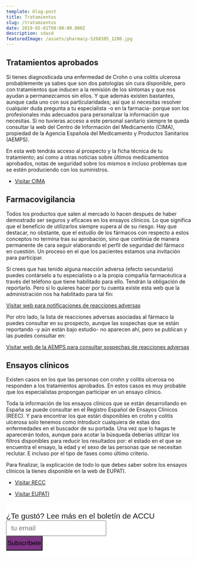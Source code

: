 ```yaml
---
template: blog-post
title: Tratamientos
slug: /tratamientos
date: 2019-05-01T00:00:00.000Z
description: sdasd
featuredImage: /assets/pharmacy-5268385_1280.jpg
---
```


## Tratamientos aprobados

Si tienes diagnosticada una enfermedad de Crohn o una colitis ulcerosa probablemente ya sabes que son dos patologías sin cura disponible, pero con tratamientos que inducen a la remisión de los síntomas y que nos ayudan a permanezcamos sin ellos. Y que además existen bastantes, aunque cada uno con sus particularidades; así que si necesitas resolver cualquier duda pregunta a tu especialista -o en la farmacia- porque son los profesionales más adecuados para personalizar la información que necesitas. Si no tuvieras acceso a este personal sanitario siempre te queda consultar la web del Centro de Información del Medicamento (CIMA), propiedad de la Agencia Española del Medicamento y Productos Sanitarios (AEMPS).

En esta web tendrás acceso al prospecto y la ficha técnica de tu tratamiento; así como a otras noticias sobre últimos medicamentos aprobados, notas de seguridad sobre los mismos e incluso problemas que se estén produciendo con los suministros.

- [Visitar CIMA](https://cima.aemps.es/cima/publico/home.html)

## Farmacovigilancia

Todos los productos que salen al mercado lo hacen después de haber demostrado ser seguros y eficaces en los ensayos clínicos. Lo que significa que el beneficio de utilizarlos siempre supera al de su riesgo. Hay que destacar, no obstante, que el estudio de los fármacos con respecto a estos conceptos no termina tras su aprobación, sino que continúa de manera permanente de cara seguir elaborando el perfil de seguridad del fármaco en cuestión. Un proceso en el que los pacientes estamos una invitación para participar.

Si crees que has tenido alguna reacción adversa (efecto secundario) puedes contárselo a tu especialista o a la propia compañía farmacéutica a través del teléfono que tiene habilitado para ello. Tendrán la obligación de reportarlo. Pero si lo quieres hacer por tu cuenta existe esta web que la administración nos ha habilitado para tal fin:

[Visitar web para notificaciones de reacciones adversas](https://www.notificaram.es/Pages/CCAA.aspx#no-back-button)

Por otro lado, la lista de reacciones adversas asociadas al fármaco la puedes consultar en su prospecto, aunque las sospechas que se están reportando -y aún están bajo estudio- no aparecen ahí, pero se publican y las puedes consultar en:

[Visitar web de la AEMPS para consultar sospechas de reacciones adversas](https://www.aemps.gob.es/medicamentos-de-uso-humano/farmacovigilancia-de-medicamentos-de-uso-humano/informacion-de-sospechas-de-reacciones-adversas-a-medicamentos-de-uso-humano/)


## Ensayos clínicos

Existen casos en los que las personas con crohn y colitis ulcerosa no responden a los tratamientos aprobados. En estos casos es muy probable que los especialistas propongan participar en un ensayo clínico. 

Toda la información de los ensayos clínicos que se están desarrollando en España se puede consultar en el Registro Español de Ensayos Clínicos (REEC). Y para encontrar los que están disponibles en crohn y colitis ulcerosa solo tenemos como introducir cualquiera de estas dos enfermedades en el buscador de su portada. Una vez que lo hagas te aparecerán todos, aunque para acotar la búsqueda deberías utilizar los filtros disponibles para reducir los resultados por: el estado en el que se encuentra el ensayo, la edad y el sexo de las personas que se necesitan reclutar. E incluso por el tipo de fases como último criterio.

Para finalizar, la explicación de todo lo que debes saber sobre los ensayos clínicos la tienes disponible en la web de EUPATI. 

- [Visitar RECC](https://reec.aemps.es/reec/public/web.html)

- [Visitar EUPATI](https://toolbox.eupati.eu/?lang=es)


  <!-- Begin Mailchimp Signup Form -->

<link href="//cdn-images.mailchimp.com/embedcode/slim-10_7.css" rel="stylesheet" type="text/css">
<style type="text/css">
#mc_embed_signup{background:#fff; clear:left; font:14px Helvetica,Arial,sans-serif; }
/* Add your own Mailchimp form style overrides in your site stylesheet or in this style block.
  We recommend moving this block and the preceding CSS link to the HEAD of your HTML file. */
</style>
<div id="mc_embed_signup">
<form action="https://accuesp.us12.list-manage.com/subscribe/post?u=924f0f9e69877235b6063654f&amp;id=b07eee52b9" method="post" id="mc-embedded-subscribe-form" style="padding: 5% 0px 3%;" name="mc-embedded-subscribe-form" class="validate" target="_blank" novalidate>
    <div id="mc_embed_signup_scroll">
<label for="mce-EMAIL" style="font-size: 21px;">¿Te gustó? Lee más en el boletín de ACCU </label>
<input type="email" style="font-size: 19px; padding: 0 0.6em; min-height: 42px;" value="" name="EMAIL" class="email" id="mce-EMAIL" placeholder="tu email" required>
    <!-- real people should not fill this in and expect good things - do not remove this or risk form bot signups-->
    <div style="position: absolute; left: -5000px;" aria-hidden="true"><input type="text" name="b_924f0f9e69877235b6063654f_b07eee52b9" tabindex="-1" value=""></div>
    <div class="clear"><input type="submit" style="background-color: #7d3584 !important; font-size: 17px; min-height: 40px !important;padding: 2px;marging-top: 1%;"value="Subscríbete" name="subscribe" id="mc-embedded-subscribe" class="button"></div>
    </div>
</form>
</div>